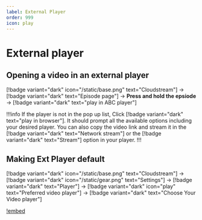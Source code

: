 ```yaml
---
label: External Player
order: 999
icon: play
---
```


# External player

## Opening a video in an external player

[!badge variant="dark" icon="/static/base.png" text="Cloudstream"] → [!badge variant="dark" text="Episode page"] → **Press and hold the epsiode** → [!badge variant="dark" text="play in ABC player"]

!!!info
If the player is not in the pop up list, Click [!badge variant="dark" text="play in browser"]. It should prompt all the available options including your desired player. You can also copy the video link and stream it in the [!badge variant="dark" text="Network stream"] or the [!badge variant="dark" text="Stream"] option in your player. 
!!!

## Making Ext Player default
[!badge variant="dark" icon="/static/base.png" text="Cloudstream"] → [!badge variant="dark" icon="/static/gear.png" text="Settings"] → [!badge variant="dark" text="Player"] → [!badge variant="dark" icon="play" text="Preferred video player"] → [!badge variant="dark" text="Choose Your Video player"]

[!embed](https://www.youtube-nocookie.com/embed/cXj9CAEf-Ys)

